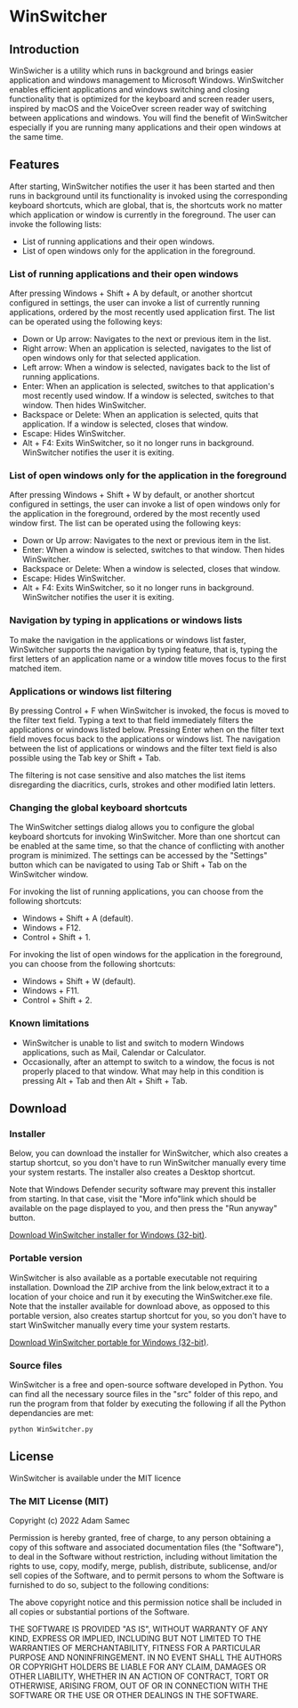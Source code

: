 # WinSwitcher
## Introduction
WinSwicher is a utility which runs in background and brings easier application and windows management to Microsoft Windows. WinSwitcher enables efficient applications and windows switching and closing functionality that is optimized for the keyboard and screen reader users, inspired by macOS and the VoiceOver screen reader way of switching between applications and windows. You will find the benefit of WinSwitcher especially if you are running many applications and their open windows at the same time.

## Features
After starting, WinSwitcher notifies the user it has been started and then runs in background until its functionality is invoked using the corresponding keyboard shortcuts, which are global, that is, the shortcuts work no matter which application or window is currently in the foreground. The user can invoke the following lists:

* List of running applications and their open windows.
* List of open windows only for the application in the foreground.

### List of running applications and their open windows
After pressing Windows + Shift + A by default, or another shortcut configured in settings, the user can invoke a list of currently running applications, ordered by the most recently used application first. The list can be operated using the following keys:

* Down or Up arrow: Navigates to the next or previous item in the list.
* Right arrow: When an application is selected, navigates to the list of open windows only for that selected application.
* Left arrow: When a window is selected, navigates back to the list of running applications.
* Enter: When an application is selected, switches to that application's most recently used window. If a window is selected, switches to that window. Then hides WinSwitcher.
* Backspace or Delete: When an application is selected, quits that application. If a window is selected, closes that window.
* Escape: Hides WinSwitcher.
* Alt + F4: Exits WinSwitcher, so it no longer runs in background. WinSwitcher notifies the user it is exiting.

### List of open windows only for the application in the foreground
After pressing Windows + Shift + W by default, or another shortcut configured in settings, the user can invoke a list of open windows  only for the application in the foreground, ordered by the most recently used window first. The list can be operated using the following keys:

* Down or Up arrow: Navigates to the next or previous item in the list.
* Enter: When a window is selected, switches to that window. Then hides WinSwitcher.
* Backspace or Delete: When a window is selected, closes that window.
* Escape: Hides WinSwitcher.
* Alt + F4: Exits WinSwitcher, so it no longer runs in background. WinSwitcher notifies the user it is exiting.

### Navigation by typing in applications or windows lists
To make the navigation in the applications or windows list faster, WinSwitcher supports the navigation by typing feature, that is, typing the first letters of an application name or a window title moves focus to the first matched item.

### Applications or windows list filtering
By pressing Control + F when WinSwitcher is invoked, the focus is moved to the filter text field. Typing a text to that field immediately filters the applications or windows listed below. Pressing Enter when on the filter text field moves focus back to the applications or windows list. The navigation between the list of applications or windows and the filter text field is also possible using the Tab key or Shift + Tab.

The filtering is not case sensitive and also matches the list items disregarding the diacritics, curls, strokes and other modified latin letters. 

### Changing the global keyboard shortcuts
The WinSwitcher settings dialog allows you to configure the global keyboard shortcuts for invoking WinSwitcher. More than one shortcut can be enabled at the same time, so that the chance of conflicting with another program is minimized. The settings can be accessed by the "Settings" button which can be navigated to using Tab or Shift + Tab on the WinSwitcher window.

For invoking the list of running applications, you can choose from the following shortcuts:
* Windows + Shift + A (default).
* Windows + F12.
* Control + Shift + 1.

For invoking the list of open windows for the application in the foreground, you can choose from the following shortcuts:
* Windows + Shift + W (default).
* Windows + F11.
* Control + Shift + 2.

### Known limitations
* WinSwitcher is unable to list and switch to modern Windows applications, such as Mail, Calendar or Calculator.
* Occasionally, after an attempt to switch to a window, the focus is not properly placed to that window. What may help in this condition is pressing Alt + Tab and then Alt + Shift + Tab.

## Download
### Installer
Below, you can download the installer for WinSwitcher, which also creates a startup shortcut, so you don't have to run WinSwitcher manually every time your system restarts. The installer also creates a Desktop shortcut.

Note that Windows Defender security software may prevent this installer from starting. In that case, visit the "More info"link which should be available on the page displayed to you, and then press the "Run anyway" button.

[Download WinSwitcher installer for Windows (32-bit)][installer-download].

### Portable version
WinSwitcher is also available as a portable executable not requiring installation. Download the ZIP archive from the link below,extract it to a location of your choice and run it by executing the WinSwitcher.exe file. Note that the installer available for download above, as opposed to this portable version, also creates startup shortcut for you, so you don't have to start WinSwitcher manually every time your system restarts.

[Download WinSwitcher portable for Windows (32-bit)][portable-download].

### Source files
WinSwitcher is a free and open-source software developed in Python. You can find all the necessary source files in the "src" folder of this repo, and run the program from that folder by executing the following if all the Python dependancies are met:

```
python WinSwitcher.py
```

## License
WinSwitcher is available under the MIT licence

### The MIT License (MIT)

Copyright (c) 2022 Adam Samec

Permission is hereby granted, free of charge, to any person obtaining a copy of
this software and associated documentation files (the "Software"), to deal in
the Software without restriction, including without limitation the rights to
use, copy, modify, merge, publish, distribute, sublicense, and/or sell copies of
the Software, and to permit persons to whom the Software is furnished to do so,
subject to the following conditions:

The above copyright notice and this permission notice shall be included in all
copies or substantial portions of the Software.

THE SOFTWARE IS PROVIDED "AS IS", WITHOUT WARRANTY OF ANY KIND, EXPRESS OR
IMPLIED, INCLUDING BUT NOT LIMITED TO THE WARRANTIES OF MERCHANTABILITY, FITNESS
FOR A PARTICULAR PURPOSE AND NONINFRINGEMENT. IN NO EVENT SHALL THE AUTHORS OR
COPYRIGHT HOLDERS BE LIABLE FOR ANY CLAIM, DAMAGES OR OTHER LIABILITY, WHETHER
IN AN ACTION OF CONTRACT, TORT OR OTHERWISE, ARISING FROM, OUT OF OR IN
CONNECTION WITH THE SOFTWARE OR THE USE OR OTHER DEALINGS IN THE SOFTWARE.

[installer-download]: https://files.adamsamec.cz/apps/WinSwitcher-win32.msi
[portable-download]: https://files.adamsamec.cz/apps/WinSwitcher-win32.zip
